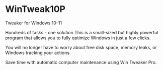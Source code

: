 # WinTweak10P
Tweaker for Windows 10-11

Hundreds of tasks - one solution
This is a small-sized but highly powerful program that allows you to fully optimize Windows in just a few clicks.

You will no longer have to worry about free disk space, memory leaks, or Windows tracking your actions.

Save time with automatic computer maintenance using Win Tweaker Pro.
